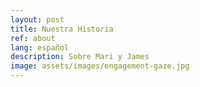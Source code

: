 ```yaml
---
layout: post
title: Nuestra Historia
ref: about
lang: español
description: Sobre Mari y James
image: assets/images/engagement-gaze.jpg
---
```



